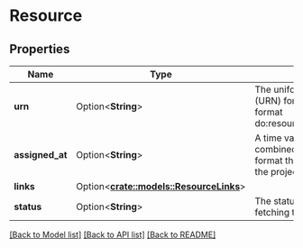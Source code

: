 # Resource

## Properties

Name | Type | Description | Notes
------------ | ------------- | ------------- | -------------
**urn** | Option<**String**> | The uniform resource name (URN) for the resource in the format do:resource_type:resource_id. | [optional]
**assigned_at** | Option<**String**> | A time value given in ISO8601 combined date and time format that represents when the project was created. | [optional]
**links** | Option<[**crate::models::ResourceLinks**](resource_links.md)> |  | [optional]
**status** | Option<**String**> | The status of assigning and fetching the resources. | [optional]

[[Back to Model list]](../README.md#documentation-for-models) [[Back to API list]](../README.md#documentation-for-api-endpoints) [[Back to README]](../README.md)


